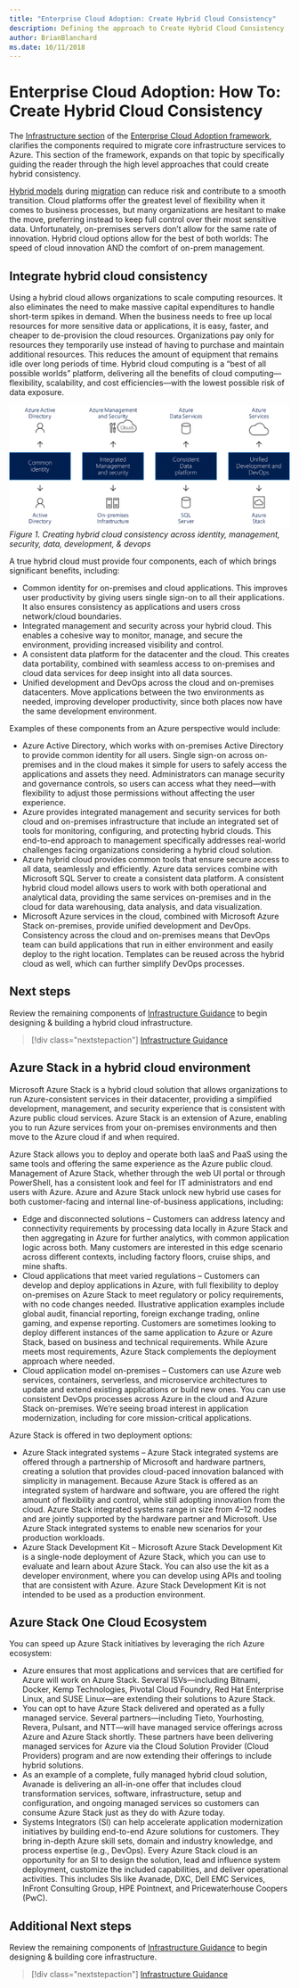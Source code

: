 ```yaml
---
title: "Enterprise Cloud Adoption: Create Hybrid Cloud Consistency" 
description: Defining the approach to Create Hybrid Cloud Consistency
author: BrianBlanchard
ms.date: 10/11/2018
---
```

# Enterprise Cloud Adoption: How To: Create Hybrid Cloud Consistency

The [Infrastructure section](overview.md) of the [Enterprise Cloud Adoption framework](../../overview.md), clarifies the components required to migrate core infrastructure services to Azure. This section of the framework, expands on that topic by specifically guiding the reader through the high level approaches that could create hybrid consistency.

[Hybrid models](../../getting-started/cloud-deployment-models.md) during [migration](../../migration/overview.md) can reduce risk and contribute to a smooth transition. Cloud platforms offer the greatest level of flexibility when it comes to business processes, but many organizations are hesitant to make the move, preferring instead to keep full control over their most sensitive data. Unfortunately, on-premises servers don’t allow for the same rate of innovation. Hybrid cloud options allow for the best of both worlds: The speed of cloud innovation AND the comfort of on-prem management.

## Integrate hybrid cloud consistency

Using a hybrid cloud allows organizations to scale computing resources. It also eliminates the need to make massive capital expenditures to handle short-term spikes in demand. When the business needs to free up local resources for more sensitive data or applications, it is easy, faster, and cheaper to de-provision the cloud resources. Organizations pay only for resources they temporarily use instead of having to purchase and maintain additional resources. This reduces the amount of equipment that remains idle over long periods of time. Hybrid cloud computing is a “best of all possible worlds” platform, delivering all the benefits of cloud computing—flexibility, scalability, and cost efficiencies—with the lowest possible risk of data exposure.

![Creating hybrid cloud consistency across identity, management, security, data, development, & devops](../../_images/hybrid-consistency.png)
*Figure 1. Creating hybrid cloud consistency across identity, management, security, data, development, & devops*

A true hybrid cloud must provide four components, each of which brings significant benefits, including:

* Common identity for on-premises and cloud applications. This improves user productivity by giving users single sign-on to all their applications. It also ensures consistency as applications and users cross network/cloud boundaries.
* Integrated management and security across your hybrid cloud. This enables a cohesive way to monitor, manage, and secure the environment, providing increased visibility and control.
* A consistent data platform for the datacenter and the cloud. This creates data portability, combined with seamless access to on-premises and cloud data services for deep insight into all data sources.
* Unified development and DevOps across the cloud and on-premises datacenters. Move applications between the two environments as needed, improving developer productivity, since both places now have the same development environment.
  
Examples of these components from an Azure perspective would include:

* Azure Active Directory, which works with on-premises Active Directory to provide common identity for all users. Single sign-on across on-premises and in the cloud makes it simple for users to safely access the applications and assets they need. Administrators can manage security and governance controls, so users can access what they need—with flexibility to adjust those permissions without affecting the user experience.
* Azure provides integrated management and security services for both cloud and on-premises infrastructure that include an integrated set of tools for monitoring, configuring, and protecting hybrid clouds. This end-to-end approach to management specifically addresses real-world challenges facing organizations considering a hybrid cloud solution.
* Azure hybrid cloud provides common tools that ensure secure access to all data, seamlessly and efficiently. Azure data services combine with Microsoft SQL Server to create a consistent data platform. A consistent hybrid cloud model allows users to work with both operational and analytical data, providing the same services on-premises and in the cloud for data warehousing, data analysis, and data visualization.
* Microsoft Azure services in the cloud, combined with Microsoft Azure Stack on-premises, provide unified development and DevOps. Consistency across the cloud and on-premises means that DevOps team can build applications that run in either environment and easily deploy to the right location. Templates can be reused across the hybrid cloud as well, which can further simplify DevOps processes.

## Next steps

Review the remaining components of [Infrastructure Guidance](../overview.md) to begin designing & building a hybrid cloud infrastructure.

> [!div class="nextstepaction"]
> [Infrastructure Guidance](../overview.md)

## Azure Stack in a hybrid cloud environment

Microsoft Azure Stack is a hybrid cloud solution that allows organizations to run Azure-consistent services in their datacenter, providing a simplified development, management, and security experience that is consistent with Azure public cloud services. Azure Stack is an extension of Azure, enabling you to run Azure services from your on-premises environments and then move to the Azure cloud if and when required.

Azure Stack allows you to deploy and operate both IaaS and PaaS using the same tools and offering the same experience as the Azure public cloud. Management of Azure Stack, whether through the web UI portal or through PowerShell, has a consistent look and feel for IT administrators and end users with Azure.
Azure and Azure Stack unlock new hybrid use cases for both customer-facing and internal line-of-business applications, including:

* Edge and disconnected solutions – Customers can address latency and connectivity requirements by processing data locally in Azure Stack and then aggregating in Azure for further analytics, with common application logic across both. Many customers are interested in this edge scenario across different contexts, including factory floors, cruise ships, and mine shafts.
* Cloud applications that meet varied regulations – Customers can develop and deploy applications in Azure, with full flexibility to deploy on-premises on Azure Stack to meet regulatory or policy requirements, with no code changes needed. Illustrative application examples include global audit, financial reporting, foreign exchange trading, online gaming, and expense reporting. Customers are sometimes looking to deploy different instances of the same application to Azure or Azure Stack, based on business and technical requirements. While Azure meets most requirements, Azure Stack complements the deployment approach where needed.
* Cloud application model on-premises – Customers can use Azure web services, containers, serverless, and microservice architectures to update and extend existing applications or build new ones. You can use consistent DevOps processes across Azure in the cloud and Azure Stack on-premises. We’re seeing broad interest in application modernization, including for core mission-critical applications.

Azure Stack is offered in two deployment options:

* Azure Stack integrated systems – Azure Stack integrated systems are offered through a partnership of Microsoft and hardware partners, creating a solution that provides cloud-paced innovation balanced with simplicity in management. Because Azure Stack is offered as an integrated system of hardware and software, you are offered the right amount of flexibility and control, while still adopting innovation from the cloud. Azure Stack integrated systems range in size from 4–12 nodes and are jointly supported by the hardware partner and Microsoft. Use Azure Stack integrated systems to enable new scenarios for your production workloads.
* Azure Stack Development Kit – Microsoft Azure Stack Development Kit is a single-node deployment of Azure Stack, which you can use to evaluate and learn about Azure Stack. You can also use the kit as a developer environment, where you can develop using APIs and tooling that are consistent with Azure. Azure Stack Development Kit is not intended to be used as a production environment.

## Azure Stack One Cloud Ecosystem

You can speed up Azure Stack initiatives by leveraging the rich Azure ecosystem:

* Azure ensures that most applications and services that are certified for Azure will work on Azure Stack. Several ISVs—including Bitnami, Docker, Kemp Technologies, Pivotal Cloud Foundry, Red Hat Enterprise Linux, and SUSE Linux—are extending their solutions to Azure Stack.
* You can opt to have Azure Stack delivered and operated as a fully managed service. Several partners—including Tieto, Yourhosting, Revera, Pulsant, and NTT—will have managed service offerings across Azure and Azure Stack shortly. These partners have been delivering managed services for Azure via the Cloud Solution Provider (Cloud Providers) program and are now extending their offerings to include hybrid solutions.
* As an example of a complete, fully managed hybrid cloud solution, Avanade is delivering an all-in-one offer that includes cloud transformation services, software, infrastructure, setup and configuration, and ongoing managed services so customers can consume Azure Stack just as they do with Azure today.
* Systems Integrators (SI) can help accelerate application modernization initiatives by building end-to-end Azure solutions for customers. They bring in-depth Azure skill sets, domain and industry knowledge, and process expertise (e.g., DevOps). Every Azure Stack cloud is an opportunity for an SI to design the solution, lead and influence system deployment, customize the included capabilities, and deliver operational activities. This includes SIs like Avanade, DXC, Dell EMC Services, InFront Consulting Group, HPE Pointnext, and Pricewaterhouse Coopers (PwC).

## Additional Next steps

Review the remaining components of [Infrastructure Guidance](../overview.md) to begin designing & building core infrastructure.

> [!div class="nextstepaction"]
> [Infrastructure Guidance](../overview.md)